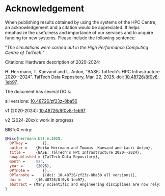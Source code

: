 # Acknowledgement

When publishing results obtained by using the systems of the HPC Centre, an acknowledgement and a citation would be appreciated. It helps emphasize the usefulness and importance of our services and to acquire funding for new systems. Please include the following sentence:

"*The simulations were carried out in the High Performance Computing Centre of TalTech.*"

Citations:
Hardware description of 2020-2024:

H. Herrmann, T. Kaevand and L. Anton, “BASE: TalTech's HPC Infrastructure 2020--2024”. TalTech Data Repository, Mar. 22, 2025. doi: [10.48726/8f0v8-1eb97](https://doi.org/10.48726/8f0v8-1eb97).

The document has several DOIs:

all versions: [10.48726/zf23z-8ba50](https://data.taltech.ee/doi/10.48726/zf23z-8ba50) 

v1 (2020-2024):  [10.48726/8f0v8-1eb97](https://doi.org/10.48726/8f0v8-1eb97) 

v2 (2024-20xx): work in progress




BIBTeX entry:
```bibtex
@Misc{herrmann.btt.m.2025,
  OPTkey =       {},
  author =    {Heiko Herrmann and Toomas  Kaevand and Lauri Anton},
  title =     {BASE: TalTech's HPC Infrastructure 2020--2024},
  howpublished = {TalTech Data Repository},
  month =     mar,
  year =      {2025},
  OPTnote =      {},
  OPTannote =    {(doi: 10.48726/zf23z-8ba50 all versions)},
  doi =       {10.48726/8f0v8-1eb97},
  abstract = {Many scientific and engineering disciplines are now relying on or are supplemented by large scale numerical simulations or data analysis. These fields include physics, chemistry, CFD, climate and ocean modeling, pollution transport, virus spreading, building modeling and training for deep learning and big data analysis. This requires access to suitable high performace, high throughput or parallel computing environments.\\  Some of these fields can largely benefit from data parallel architectures like GPUs, others are better suited for regular CPUs.\\  TalTech's HPC center provides a heterogeneous environment suitable for diverse applications.}
}
```
